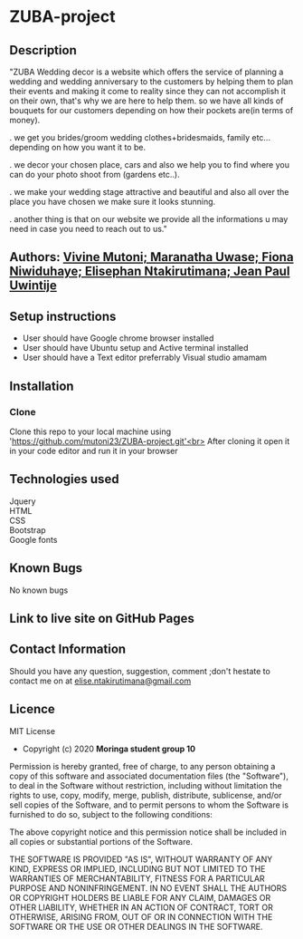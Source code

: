 # ZUBA-project

## Description

"ZUBA Wedding decor is a website which offers the service of planning a wedding and wedding anniversary to the customers by helping them to plan their events and making it come to reality since they can not accomplish it on their own, that's why we are here to help them. so we have all kinds of bouquets for our customers depending on how their pockets are(in terms of money).

. we get you brides/groom wedding clothes+bridesmaids, family etc... depending on how you want it to be.

. we decor your chosen place, cars and also we help you to find where you can do your photo shoot from (gardens etc..).

. we make your wedding stage attractive and beautiful and also all over the place you have chosen we make sure it looks stunning.

. another thing is that on our website we provide all the informations u may need in case you need to reach out to us."

## Authors: [Vivine Mutoni; Maranatha Uwase; Fiona Niwiduhaye; Elisephan Ntakirutimana; Jean Paul Uwintije](https://github.com/mutoni23/ZUBA-project.git)

## Setup instructions

- User should have Google chrome browser installed
- User should have Ubuntu setup and Active terminal installed
- User should have a Text editor preferrably Visual studio amamam

## Installation

### Clone

Clone this repo to your local machine using <br>
'https://github.com/mutoni23/ZUBA-project.git'<br>
After cloning it open it in your code editor and run it in your browser

## Technologies used

Jquery <br>
HTML <br>
CSS <br>
Bootstrap <br>
Google fonts<br>

## Known Bugs

No known bugs

## Link to live site on GitHub Pages

## Contact Information

Should you have any question, suggestion, comment ;don't hestate to contact me on at elise.ntakirutimana@gmail.com

## Licence

MIT License

- Copyright (c) 2020 **Moringa student group 10**

Permission is hereby granted, free of charge, to any person obtaining a copy
of this software and associated documentation files (the "Software"), to deal
in the Software without restriction, including without limitation the rights
to use, copy, modify, merge, publish, distribute, sublicense, and/or sell
copies of the Software, and to permit persons to whom the Software is
furnished to do so, subject to the following conditions:

The above copyright notice and this permission notice shall be included in all
copies or substantial portions of the Software.

THE SOFTWARE IS PROVIDED "AS IS", WITHOUT WARRANTY OF ANY KIND, EXPRESS OR
IMPLIED, INCLUDING BUT NOT LIMITED TO THE WARRANTIES OF MERCHANTABILITY,
FITNESS FOR A PARTICULAR PURPOSE AND NONINFRINGEMENT. IN NO EVENT SHALL THE
AUTHORS OR COPYRIGHT HOLDERS BE LIABLE FOR ANY CLAIM, DAMAGES OR OTHER
LIABILITY, WHETHER IN AN ACTION OF CONTRACT, TORT OR OTHERWISE, ARISING FROM,
OUT OF OR IN CONNECTION WITH THE SOFTWARE OR THE USE OR OTHER DEALINGS IN THE
SOFTWARE.
